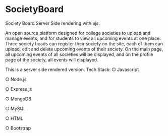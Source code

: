 # SocietyBoard
Society Board Server Side rendering with ejs.

An open source platform designed for college societies to upload and manage events, and for students to view all upcoming events at one place.
Three society heads can register their society on the site, each of them can upload, edit and delete upcoming events of their society. On the main page, all upcoming events of all societies will be displayed, and on the profile page of the society, all events will displayed.

This is a server side rendered version.
Tech Stack:
○ Javascript

○ Node.js

○ Express.js

○ MongoDB

○ MySQL

○ HTML

○ Bootstrap
